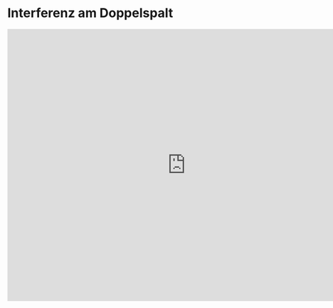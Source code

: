 # Interferenz am Doppelspalt
<iframe scrolling="no" src="https://www.geogebra.org/material/iframe/id/RtkmRgns/width/956/height/612/border/888888/smb/false/stb/false/stbh/false/ai/false/asb/false/sri/false/rc/false/ld/false/sdz/false/ctl/false" width="800px" height="612px" style="border:0px;"> </iframe>
